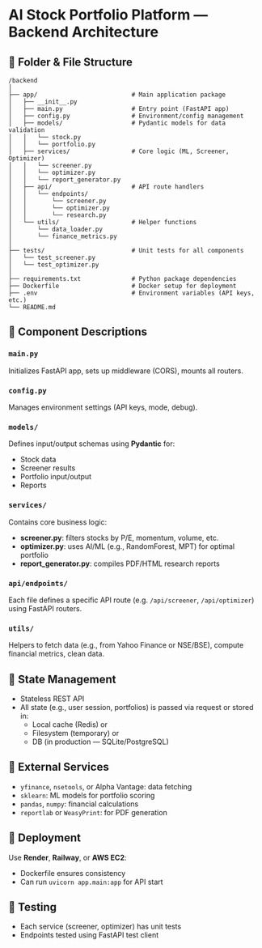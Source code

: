 
# AI Stock Portfolio Platform — Backend Architecture

## 📁 Folder & File Structure

```
/backend
│
├── app/                          # Main application package
│   ├── __init__.py
│   ├── main.py                   # Entry point (FastAPI app)
│   ├── config.py                 # Environment/config management
│   ├── models/                   # Pydantic models for data validation
│   │   └── stock.py
│   │   └── portfolio.py
│   ├── services/                 # Core logic (ML, Screener, Optimizer)
│   │   └── screener.py
│   │   └── optimizer.py
│   │   └── report_generator.py
│   ├── api/                      # API route handlers
│   │   └── endpoints/
│   │       └── screener.py
│   │       └── optimizer.py
│   │       └── research.py
│   └── utils/                    # Helper functions
│       └── data_loader.py
│       └── finance_metrics.py
│
├── tests/                        # Unit tests for all components
│   └── test_screener.py
│   └── test_optimizer.py
│
├── requirements.txt              # Python package dependencies
├── Dockerfile                    # Docker setup for deployment
├── .env                          # Environment variables (API keys, etc.)
└── README.md
```

## 🔧 Component Descriptions

### `main.py`
Initializes FastAPI app, sets up middleware (CORS), mounts all routers.

### `config.py`
Manages environment settings (API keys, mode, debug).

### `models/`
Defines input/output schemas using **Pydantic** for:
- Stock data
- Screener results
- Portfolio input/output
- Reports

### `services/`
Contains core business logic:
- **screener.py**: filters stocks by P/E, momentum, volume, etc.
- **optimizer.py**: uses AI/ML (e.g., RandomForest, MPT) for optimal portfolio
- **report_generator.py**: compiles PDF/HTML research reports

### `api/endpoints/`
Each file defines a specific API route (e.g. `/api/screener`, `/api/optimizer`) using FastAPI routers.

### `utils/`
Helpers to fetch data (e.g., from Yahoo Finance or NSE/BSE), compute financial metrics, clean data.

## 🧠 State Management

- Stateless REST API
- All state (e.g., user session, portfolios) is passed via request or stored in:
  - Local cache (Redis) or
  - Filesystem (temporary) or
  - DB (in production — SQLite/PostgreSQL)

## 🔌 External Services

- `yfinance`, `nsetools`, or Alpha Vantage: data fetching
- `sklearn`: ML models for portfolio scoring
- `pandas`, `numpy`: financial calculations
- `reportlab` or `WeasyPrint`: for PDF generation

## 🚀 Deployment

Use **Render**, **Railway**, or **AWS EC2**:

- Dockerfile ensures consistency
- Can run `uvicorn app.main:app` for API start

## 🧪 Testing

- Each service (screener, optimizer) has unit tests
- Endpoints tested using FastAPI test client
